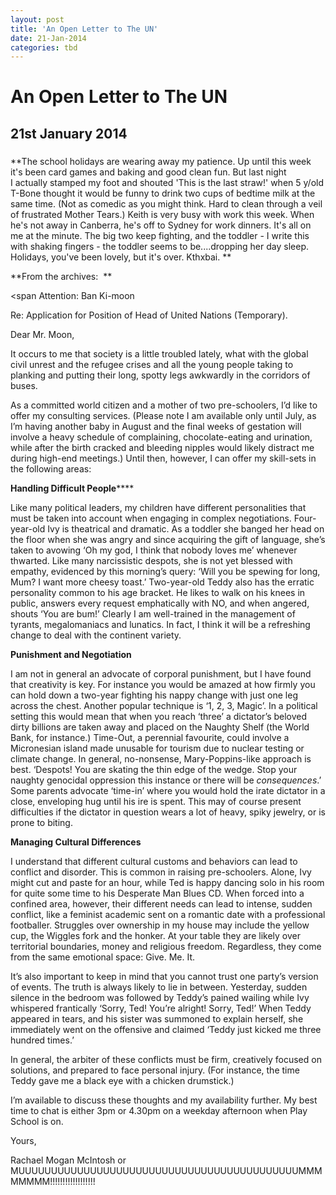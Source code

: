 ```yaml
---
layout: post
title: 'An Open Letter to The UN'
date: 21-Jan-2014
categories: tbd
---
```


# An Open Letter to The UN

## 21st January 2014

<h3 itemprop="name"><span  </span></h3>

**The school holidays are wearing away my patience. Up until this week it's been card games and baking and good clean fun. But last night I actually stamped my foot and shouted 'This is the last straw!' when 5 y/old T-Bone thought it would be funny to drink two cups of bedtime milk at the same time. (Not as comedic as you might think. Hard to clean through a veil of frustrated Mother Tears.) Keith is very busy with work this week. When he's not away in Canberra,   he's off to Sydney for work dinners. It's all on me at the minute. The big two keep fighting, and the toddler - I write this with shaking fingers - the toddler seems to be....dropping her day sleep. Holidays, you've been lovely, but it's over. Kthxbai. **

**From the archives:  **

<span Attention: Ban Ki-moon</span>

<div itemprop="description articleBody">

Re: Application for Position of Head of United Nations (Temporary).

Dear Mr. Moon,

It occurs to me that society is a little troubled lately, what with the global civil unrest and the refugee crises and all the young people taking to planking and putting their long, spotty legs awkwardly in the corridors of buses.

As a committed world citizen and a mother of two pre-schoolers, I’d like to offer my consulting services. (Please note I am available only until July, as I’m having another baby in August and the final weeks of gestation will involve a heavy schedule of complaining, chocolate-eating and urination, while after the birth cracked and bleeding nipples would likely distract me during high-end meetings.) Until then, however, I can offer my skill-sets in the following areas:

**Handling Difficult People******

Like many political leaders, my children have different personalities that must be taken into account when engaging in complex negotiations. Four-year-old Ivy is theatrical and dramatic. As a toddler she banged her head on the floor when she was angry and since acquiring the gift of language, she’s taken to avowing ‘Oh my god, I think that nobody loves me’ whenever thwarted. Like many narcissistic despots, she is not yet blessed with empathy, evidenced by this morning’s query: ‘Will you be spewing for long, Mum? I want more cheesy toast.’ Two-year-old Teddy also has the erratic personality common to his age bracket. He likes to walk on his knees in public, answers every request emphatically with NO, and when angered, shouts ‘You are bum!’ Clearly I am well-trained in the management of tyrants, megalomaniacs and lunatics. In fact, I think it will be a refreshing change to deal with the continent variety.

**Punishment and Negotiation**

I am not in general an advocate of corporal punishment, but I have found that creativity is key. For instance you would be amazed at how firmly you can hold down a two-year fighting his nappy change with just one leg across the chest. Another popular technique is ‘1, 2, 3, Magic’. In a political setting this would mean that when you reach ‘three’ a dictator’s beloved dirty billions are taken away and placed on the Naughty Shelf (the World Bank, for instance.) Time-Out, a perennial favourite, could involve a Micronesian island made unusable for tourism due to nuclear testing or climate change. In general, no-nonsense, Mary-Poppins-like approach is best. ‘Despots! You are skating the thin edge of the wedge. Stop your naughty genocidal oppression this instance or there will be *consequences*.’ Some parents advocate ‘time-in’ where you would hold the irate dictator in a close, enveloping hug until his ire is spent. This may of course present difficulties if the dictator in question wears a lot of heavy, spiky jewelry, or is prone to biting.

**Managing Cultural Differences**

I understand that different cultural customs and behaviors can lead to conflict and disorder. This is common in raising pre-schoolers. Alone, Ivy might cut and paste for an hour, while Ted is happy dancing solo in his room for quite some time to his Desperate Man Blues CD. When forced into a confined area, however, their different needs can lead to intense, sudden conflict, like a feminist academic sent on a romantic date with a professional footballer. Struggles over ownership in my house may include the yellow cup, the Wiggles fork and the honker. At your table they are likely over territorial boundaries, money and religious freedom. Regardless, they come from the same emotional space: Give. Me. It.

It’s also important to keep in mind that you cannot trust one party’s version of events. The truth is always likely to lie in between. Yesterday, sudden silence in the bedroom was followed by Teddy’s pained wailing while Ivy whispered frantically ‘Sorry, Ted! You’re alright! Sorry, Ted!’ When Teddy appeared in tears, and his sister was summoned to explain herself, she immediately went on the offensive and claimed ‘Teddy just kicked me three hundred times.’

In general, the arbiter of these conflicts must be firm, creatively focused on solutions, and prepared to face personal injury. (For instance, the time Teddy gave me a black eye with a chicken drumstick.)

I’m available to discuss these thoughts and my availability further. My best time to chat is either 3pm or 4.30pm on a weekday afternoon when Play School is on.

Yours,

Rachael Mogan McIntosh or MUUUUUUUUUUUUUUUUUUUUUUUUUUUUUUUUUUUUUUUUUUUMMMMMMMM!!!!!!!!!!!!!!!!!!


